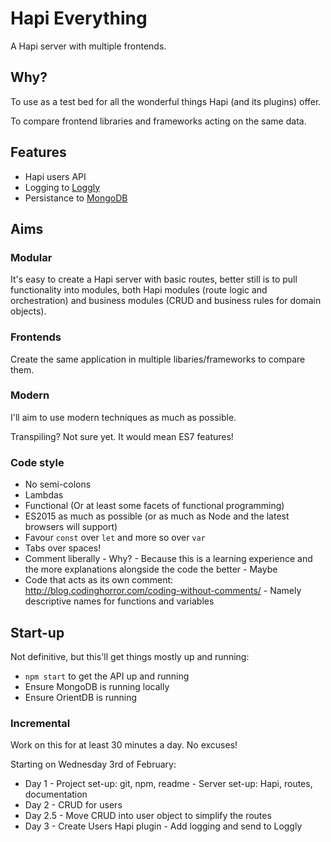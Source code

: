 # Hapi Everything

A Hapi server with multiple frontends.

## Why?

To use as a test bed for all the wonderful things Hapi (and its plugins) offer.

To compare frontend libraries and frameworks acting on the same data.

## Features

- Hapi users API
- Logging to [Loggly](https://www.loggly.com/)
- Persistance to [MongoDB](https://www.mongodb.org/)

## Aims

### Modular 

It's easy to create a Hapi server with basic routes, better still is to pull functionality into modules, both Hapi modules (route logic and orchestration) and business modules (CRUD and business rules for domain objects).

### Frontends

Create the same application in multiple libaries/frameworks to compare them.

### Modern

I'll aim to use modern techniques as much as possible.

Transpiling? Not sure yet. It would mean ES7 features!

### Code style

- No semi-colons
- Lambdas
- Functional (Or at least some facets of functional programming)
- ES2015 as much as possible (or as much as Node and the latest browsers will support)
- Favour `const` over `let` and more so over `var`
- Tabs over spaces!
- Comment liberally - Why? - Because this is a learning experience and the more explanations alongside the code the better - Maybe
- Code that acts as its own comment: http://blog.codinghorror.com/coding-without-comments/ - Namely descriptive names for functions and variables

## Start-up

Not definitive, but this'll get things mostly up and running:

- `npm start` to get the API up and running
- Ensure MongoDB is running locally
- Ensure OrientDB is running

### Incremental

Work on this for at least 30 minutes a day. No excuses!

Starting on Wednesday 3rd of February:

- Day 1 - Project set-up: git, npm, readme - Server set-up: Hapi, routes, documentation
- Day 2 - CRUD for users
- Day 2.5 - Move CRUD into user object to simplify the routes
- Day 3 - Create Users Hapi plugin - Add logging and send to Loggly
